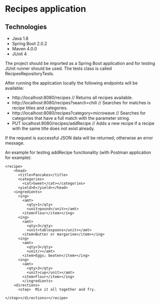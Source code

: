 # Recipes application

## Technologies
* Java 1.8
* Spring Boot 2.0.2
* Maven 4.0.0
* JUnit 4

The project should be imported as a Spring Boot application and for testing JUnit runner should be used.
The tests class is called RecipesRepositoryTests.


After running the application locally the following endpoints will be available:
* http://localhost:8080/recipes // Returns all recipes available.
* http://localhost:8080/recipes?search=chili // Searches for matches is recipe titles and categories.
* http://localhost:8080/recipes?category=microwave // Searches for categories that have a full match with the parameter string.
* PUT localhost:8080/recipes/addRecipe // Adds a new recipe if a recipe with the same title does not exist already.

If the request is successful JSON data will be returned; otherwise an error message.


An example for testing addRecipe functionality (with Postman application for example):
```
<recipe>
    <head>
      <title>Pancakes</title>
      <categories>
        <cat>Sweet</cat></categories>
      <yield>6</yield></head>
    <ingredients>
      <ing>
        <amt>
          <qty>1</qty>
          <unit>pound</unit></amt>
        <item>Flour</item></ing>
      <ing>
        <amt>
          <qty>3</qty>
          <unit>tablespoons</unit></amt>
        <item>Butter or margarine</item></ing>
      <ing>
        <amt>
          <qty>3</qty>
          <unit/></amt>
        <item>Eggs; beaten</item></ing>
      <ing>
        <amt>
          <qty>3</qty>
          <unit>cup</unit></amt>
        <item>Flour</item></ing>
        </ingredients>
    <directions>
      <step>  Mix it all together and fry.
 
</step></directions></recipe>
```
